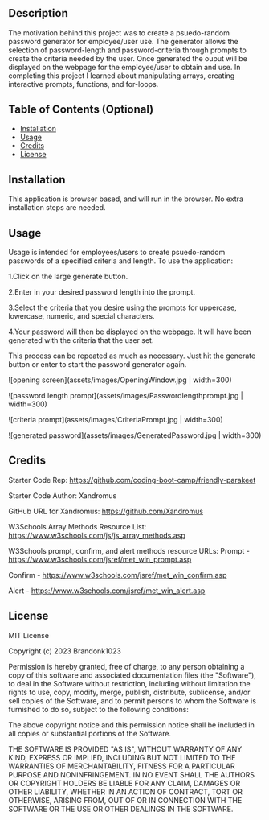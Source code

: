 # <Your-Project-Title>

## Description

The motivation behind this project was to create a psuedo-random password generator for employee/user use.  The generator allows the selection of password-length and password-criteria through prompts to create the criteria needed by the user.  Once generated the ouput will be displayed on the webpage for the employee/user to obtain and use.  In completing this project I learned about manipulating arrays, creating interactive prompts, functions, and for-loops.

## Table of Contents (Optional)

- [Installation](#installation)
- [Usage](#usage)
- [Credits](#credits)
- [License](#license)

## Installation

This application is browser based, and will run in the browser.  No extra installation steps are needed.

## Usage

Usage is intended for employees/users to create psuedo-random passwords of a specified criteria and length. To use the application:

1.Click on the large generate button.

2.Enter in your desired password length into the prompt.

3.Select the criteria that you desire using the prompts for uppercase, lowercase, numeric, and special characters.

4.Your password will then be displayed on the webpage.  It will have been generated with the criteria that the user set.

This process can be repeated as much as necessary.  Just hit the generate button or enter to start the password generator again.


![opening screen](assets/images/OpeningWindow.jpg | width=300)

![password length prompt](assets/images/Passwordlengthprompt.jpg | width=300)

![criteria prompt](assets/images/CriteriaPrompt.jpg | width=300)

![generated password](assets/images/GeneratedPassword.jpg | width=300)


## Credits


Starter Code Rep:
https://github.com/coding-boot-camp/friendly-parakeet

Starter Code Author:
Xandromus

GitHub URL for Xandromus:
https://github.com/Xandromus

W3Schools Array Methods Resource List:
https://www.w3schools.com/js/js_array_methods.asp

W3Schools prompt, confirm, and alert methods resource URLs:
Prompt - https://www.w3schools.com/jsref/met_win_prompt.asp

Confirm - https://www.w3schools.com/jsref/met_win_confirm.asp

Alert - https://www.w3schools.com/jsref/met_win_alert.asp


## License

MIT License

Copyright (c) 2023 Brandonk1023

Permission is hereby granted, free of charge, to any person obtaining a copy
of this software and associated documentation files (the "Software"), to deal
in the Software without restriction, including without limitation the rights
to use, copy, modify, merge, publish, distribute, sublicense, and/or sell
copies of the Software, and to permit persons to whom the Software is
furnished to do so, subject to the following conditions:

The above copyright notice and this permission notice shall be included in all
copies or substantial portions of the Software.

THE SOFTWARE IS PROVIDED "AS IS", WITHOUT WARRANTY OF ANY KIND, EXPRESS OR
IMPLIED, INCLUDING BUT NOT LIMITED TO THE WARRANTIES OF MERCHANTABILITY,
FITNESS FOR A PARTICULAR PURPOSE AND NONINFRINGEMENT. IN NO EVENT SHALL THE
AUTHORS OR COPYRIGHT HOLDERS BE LIABLE FOR ANY CLAIM, DAMAGES OR OTHER
LIABILITY, WHETHER IN AN ACTION OF CONTRACT, TORT OR OTHERWISE, ARISING FROM,
OUT OF OR IN CONNECTION WITH THE SOFTWARE OR THE USE OR OTHER DEALINGS IN THE
SOFTWARE.
